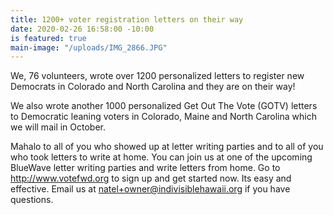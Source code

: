 ```yaml
---
title: 1200+ voter registration letters on their way
date: 2020-02-26 16:58:00 -10:00
is featured: true
main-image: "/uploads/IMG_2866.JPG"
---
```


We, 76 volunteers, wrote over 1200 personalized letters to register new Democrats in Colorado and North Carolina and they are on their way!  

We also wrote another 1000 personalized Get Out The Vote (GOTV) letters to Democratic leaning voters in Colorado, Maine and North Carolina which we will mail in October.  

Mahalo to all of you who showed up at letter writing parties and to all of you who took letters to write at home.  You can join us at one of the upcoming BlueWave letter writing parties and write letters from home. Go to http://www.votefwd.org to sign up and get started now.  Its easy and effective. Email us at natel+owner@indivisiblehawaii.org if you have questions.
